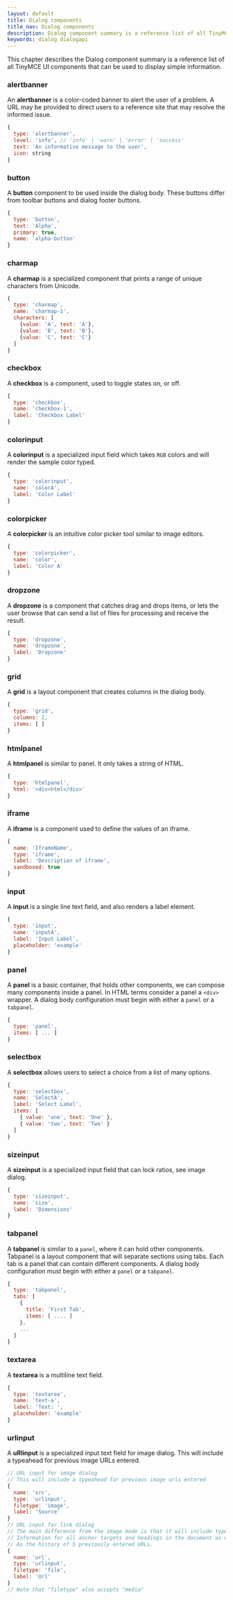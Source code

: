 ```yaml
---
layout: default
title: Dialog components
title_nav: Dialog components
description: Dialog component summary is a reference list of all TinyMCE UI components that can be used to display simple information.
keywords: dialog dialogapi
---
```


This chapter describes the Dialog component summary is a reference list of all TinyMCE UI components that can be used to display simple information.

### alertbanner

An **alertbanner** is a color-coded banner to alert the user of a problem. A URL may be provided to direct users to a reference site that may resolve the informed issue.

```js
{
  type: 'alertbanner',
  level: 'info', // 'info' | 'warn' | 'error' | 'success'
  text: 'An informative message to the user',
  icon: string
}
```

### button

A **button** component to be used inside the dialog body. These buttons differ from toolbar buttons and dialog footer buttons.


```js
{
  type: 'button',
  text: 'Alpha',
  primary: true,
  name: 'alpha-button'
}
```

### charmap

A **charmap** is a specialized component that prints a range of unique characters from Unicode.

```js
{
  type: 'charmap',
  name: 'charmap-1',
  characters: [
    {value: 'A', text: 'A'},
    {value: 'B', text: 'B'},
    {value: 'C', text: 'C'}
  ]
}
```

### checkbox

A **checkbox** is a component, used to toggle states on, or off.

```js
{
  type: 'checkbox',
  name: 'checkbox-1',
  label: 'Checkbox Label'
}
```

### colorinput

A **colorinput** is a specialized input field which takes `RGB` colors and will render the sample color typed.

```js
{
  type: 'colorinput',
  name: 'colorA',
  label: 'Color Label'
}
```

### colorpicker

A **colorpicker**  is an intuitive color picker tool similar to image editors.

```js
{
  type: 'colorpicker',
  name: 'color',
  label: 'Color A'
}
```

### dropzone

A **dropzone** is a component that catches drag and drops items, or lets the user browse that can send a list of files for processing and receive the result.

```js
{
  type: 'dropzone',
  name: 'dropzone',
  label: 'Dropzone'
}
```

### grid

A **grid** is a layout component that creates columns in the dialog body.

```js
{
  type: 'grid',
  columns: 2,
  items: [ ]
}
```

### htmlpanel

A **htmlpanel** is similar to panel. It only takes a string of HTML.

```js
{
  type: 'htmlpanel',
  html: '<div>html</div>'
}
```

### iframe

A **iframe** is a component used to define the values of an iframe.

```js
{
  name: 'IframeName',
  type: 'iframe',
  label: 'Description of iframe',
  sandboxed: true
}
```

### input

A **input** is a single line text field, and also renders a label element.

```js
{
  type: 'input',
  name: 'inputA',
  label: 'Input Label',
  placeholder: 'example'
}
```

### panel

A **panel** is a basic container, that holds other components, we can compose many components inside a panel. In HTML terms consider a panel a `<div>` wrapper. A dialog body configuration must begin with either a `panel` or a `tabpanel`.

```js
{
  type: 'panel',
  items: [ ... ]
}
```

### selectbox

A **selectbox** allows users to select a choice from a list of many options.

```js
{
  type: 'selectbox',
  name: 'SelectA',
  label: 'Select Label',
  items: [
    { value: 'one', text: 'One' },
    { value: 'two', text: 'Two' }
  ]
}
```

### sizeinput

A **sizeinput** is a specialized input field that can lock ratios, see image dialog.

```js
{
  type: 'sizeinput',
  name: 'size',
  label: 'Dimensions'
}
```

### tabpanel

A **tabpanel** is similar to a `panel`, where it can hold other components. Tabpanel is a layout component that will separate sections using tabs. Each tab is a panel that can contain different components. A dialog body configuration must begin with either a `panel` or a `tabpanel`.

```js
{
  type: 'tabpanel',
  tabs: [
    {
      title: 'First Tab',
      items: [ .... ]
    },
    ...
  ]
}
```

### textarea

A **textarea** is a multiline text field.

```js
{
  type: 'textarea',
  name: 'text-a',
  label: 'Text: ',
  placeholder: 'example'
}
```

### urlinput

A **uRlinput** is a specialized input text field for image dialog. This will include a typeahead for previous image URLs entered.

```js
// URL input for image dialog
// This will include a typeahead for previous image urls entered
{
  name: 'src',
  type: 'urlinput',
  filetype: 'image',
  label: 'Source'
}
// URL input for link dialog
// The main difference from the image mode is that it will include typeahead
// Information for all anchor targets and headings in the document as well
// As the history of 5 previously entered URLs.
{
  name: 'url',
  type: 'urlinput',
  filetype: 'file',
  label: 'Url'
}
// Note that "filetype" also accepts "media"
```

